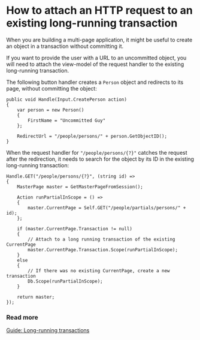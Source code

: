 # How to attach an HTTP request to an existing long-running transaction

When you are building a multi-page application, it might be useful to create an object in a transaction without committing it.

If you want to provide the user with a URL to an uncommitted object, you will need to attach the view-model of the request handler to the existing long-running transaction.

The following button handler creates a `Person` object and redirects to its page, without committing the object:

```
public void Handle(Input.CreatePerson action)
{
    var person = new Person()
    {
        FirstName = "Uncommitted Guy"
    };

    RedirectUrl = "/people/persons/" + person.GetObjectID();
}
```

When the request handler for `"/people/persons/{?}"` catches the request after the redirection, it needs to search for the object by its ID in the existing long-running transaction:

```
Handle.GET("/people/persons/{?}", (string id) =>
{
    MasterPage master = GetMasterPageFromSession();

    Action runPartialInScope = () =>
    {
        master.CurrentPage = Self.GET("/people/partials/persons/" + id);
    };

    if (master.CurrentPage.Transaction != null)
    {
        // Attach to a long running transaction of the existing CurrentPage
        master.CurrentPage.Transaction.Scope(runPartialInScope);
    }
    else
    {
        // If there was no existing CurrentPage, create a new transaction
        Db.Scope(runPartialInScope);
    }

    return master;
});
```

### Read more

[Guide: Long-running transactions](../topic-guides/transactions/long-running-transactions.md)

